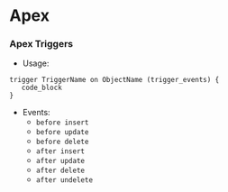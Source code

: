 # Apex

### Apex Triggers
- Usage:
```Apex
trigger TriggerName on ObjectName (trigger_events) {
   code_block
}
```
- Events:
    - `before insert`
    - `before update`
    - `before delete`
    - `after insert`
    - `after update`
    - `after delete`
    - `after undelete`